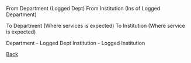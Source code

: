From Department (Logged Dept)
From Institution (Ins of Logged Department)

To Department (Where services is expected)
To Institution (Where service is expected)

Department - Logged Dept
Institution - Logged Institution



[Back](https://github.com/hmislk/hmis/wiki/OPD)

